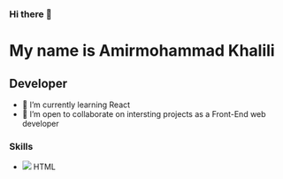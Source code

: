 ### Hi there 👋
My name is Amirmohammad Khalili
===============================
Developer
---------
* 🌱 I’m currently learning React
* 🤝 I’m open to collaborate on intersting projects as a Front-End web developer

### Skills
* <img src="https://img.icons8.com/color/344/html-5--v1.png"/> HTML

<!--
**Amirmohammadkh/Amirmohammadkh** is a ✨ _special_ ✨ repository because its `README.md` (this file) appears on your GitHub profile.

Here are some ideas to get you started:

- 🔭 I’m currently working on ...
- 🌱 I’m currently learning ...
- 👯 I’m looking to collaborate on ...
- 🤔 I’m looking for help with ...
- 💬 Ask me about ...
- 📫 How to reach me: ...
- 😄 Pronouns: ...
- ⚡ Fun fact: ...
-->
